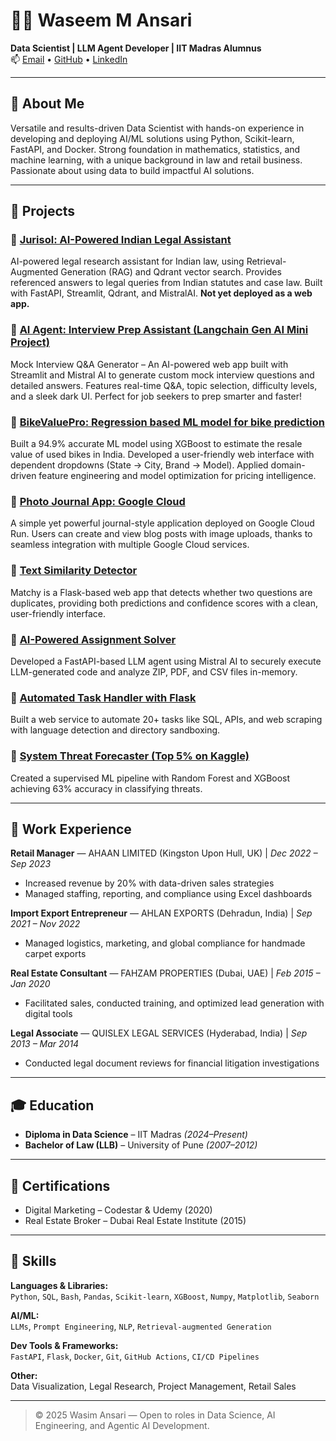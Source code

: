 # 👨‍💼 Waseem M Ansari

**Data Scientist | LLM Agent Developer | IIT Madras Alumnus**  
📫 [Email](mailto:wsmaisys@gmail.com) • [GitHub](https://github.com/wsmaisys) • [LinkedIn](www.linkedin.com/in/wsmaisys)

---

## 🧠 About Me

Versatile and results-driven Data Scientist with hands-on experience in developing and deploying AI/ML solutions using Python, Scikit-learn, FastAPI, and Docker. Strong foundation in mathematics, statistics, and machine learning, with a unique background in law and retail business. Passionate about using data to build impactful AI solutions.

---

## 🚀 Projects

### 🔹 [Jurisol: AI-Powered Indian Legal Assistant](https://hub.docker.com/r/wasimansariiitm/jurisol-legal-assistant)
AI-powered legal research assistant for Indian law, using Retrieval-Augmented Generation (RAG) and Qdrant vector search. Provides referenced answers to legal queries from Indian statutes and case law. Built with FastAPI, Streamlit, Qdrant, and MistralAI. **Not yet deployed as a web app.**

### 🔹 [AI Agent: Interview Prep Assistant (Langchain Gen AI Mini Project)](https://interview-prep-assistant.streamlit.app/)
Mock Interview Q&A Generator – An AI-powered web app built with Streamlit and Mistral AI to generate custom mock interview questions and detailed answers. Features real-time Q&A, topic selection, difficulty levels, and a sleek dark UI. Perfect for job seekers to prep smarter and faster!

### 🔹 [BikeValuePro: Regression based ML model for bike prediction](https://usedbike-price-predictor-mlmodel.onrender.com/)
Built a 94.9% accurate ML model using XGBoost to estimate the resale value of used bikes in India. Developed a user-friendly web interface with dependent dropdowns (State → City, Brand → Model). Applied domain-driven feature engineering and model optimization for pricing intelligence.

### 🔹 [Photo Journal App: Google Cloud](https://blog-app-699175796072.asia-south2.run.app/)
A simple yet powerful journal-style application deployed on Google Cloud Run. Users can create and view blog posts with image uploads, thanks to seamless integration with multiple Google Cloud services.

### 🔹 [Text Similarity Detector](https://hub.docker.com/r/wasimansariiitm/text-similarity-detector)
Matchy is a Flask-based web app that detects whether two questions are duplicates, providing both predictions and confidence scores with a clean, user-friendly interface.

### 🔹 [AI-Powered Assignment Solver](https://project-2-vercel-app-llm-agent-1.onrender.com)
Developed a FastAPI-based LLM agent using Mistral AI to securely execute LLM-generated code and analyze ZIP, PDF, and CSV files in-memory.

### 🔹 [Automated Task Handler with Flask](https://hub.docker.com/r/wasimansariiitm/my-ai-agent)
Built a web service to automate 20+ tasks like SQL, APIs, and web scraping with language detection and directory sandboxing.

### 🔹 [System Threat Forecaster (Top 5% on Kaggle)](https://www.kaggle.com/wasimansari786)
Created a supervised ML pipeline with Random Forest and XGBoost achieving 63% accuracy in classifying threats.

---

## 💼 Work Experience

**Retail Manager** — AHAAN LIMITED (Kingston Upon Hull, UK) | *Dec 2022 – Sep 2023*  
- Increased revenue by 20% with data-driven sales strategies  
- Managed staffing, reporting, and compliance using Excel dashboards  

**Import Export Entrepreneur** — AHLAN EXPORTS (Dehradun, India) | *Sep 2021 – Nov 2022*  
- Managed logistics, marketing, and global compliance for handmade carpet exports  

**Real Estate Consultant** — FAHZAM PROPERTIES (Dubai, UAE) | *Feb 2015 – Jan 2020*  
- Facilitated sales, conducted training, and optimized lead generation with digital tools  

**Legal Associate** — QUISLEX LEGAL SERVICES (Hyderabad, India) | *Sep 2013 – Mar 2014*  
- Conducted legal document reviews for financial litigation investigations  

---

## 🎓 Education

- **Diploma in Data Science** – IIT Madras *(2024–Present)*  
- **Bachelor of Law (LLB)** – University of Pune *(2007–2012)*

---

## 📜 Certifications

- Digital Marketing – Codestar & Udemy (2020)  
- Real Estate Broker – Dubai Real Estate Institute (2015)

---

## 🧰 Skills

**Languages & Libraries:**  
`Python`, `SQL`, `Bash`, `Pandas`, `Scikit-learn`, `XGBoost`, `Numpy`, `Matplotlib`, `Seaborn`

**AI/ML:**  
`LLMs`, `Prompt Engineering`, `NLP`, `Retrieval-augmented Generation`

**Dev Tools & Frameworks:**  
`FastAPI`, `Flask`, `Docker`, `Git`, `GitHub Actions`, `CI/CD Pipelines`

**Other:**  
Data Visualization, Legal Research, Project Management, Retail Sales

---

> © 2025 Wasim Ansari — Open to roles in Data Science, AI Engineering, and Agentic AI Development.
